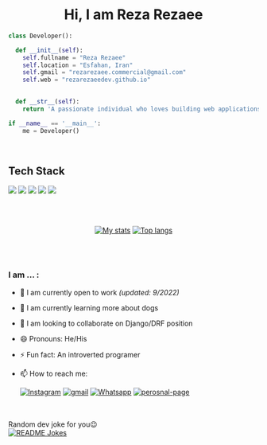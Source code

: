 <div align="center">

# Hi, I am Reza Rezaee

<div align="left">

```Python
class Developer():

  def __init__(self):
    self.fullname = "Reza Rezaee"
    self.location = "Esfahan, Iran"
    self.gmail = "rezarezaee.commercial@gmail.com"
    self.web = "rezarezaeedev.github.io"

  
  def __str__(self):
    return 'A passionate individual who loves building web applications and learnin more'

if __name__ == '__main__':
    me = Developer()

```
<br>

## Tech Stack
<img src="https://img.shields.io/badge/Python-ffd340?style=for-the-badge&logo=python&logoColor=black">
<img src="https://img.shields.io/badge/Django-103e2e?style=for-the-badge&logo=django&logoColor=white"> 
<img src="https://camo.githubusercontent.com/cbef21adebc167fac6552145a03c9e12ae03b8afd5e4f7de52379a98297de3fe/68747470733a2f2f696d672e736869656c64732e696f2f62616467652f444a414e474f2d524553542d6666313730393f7374796c653d666f722d7468652d6261646765266c6f676f3d646a616e676f266c6f676f436f6c6f723d776869746526636f6c6f723d666631373039266c6162656c436f6c6f723d67726179">  
<img src="https://img.shields.io/badge/-manjaro-333333?style=for-the-badge&logo=manjaro">   
<img src="https://img.shields.io/badge/-Git-333333?style=for-the-badge&logo=git">   
 
<div align="center">

<br><br>

[![My stats](https://github-readme-stats.vercel.app/api?username=rezarezaeedev&show_icons=true&theme=dracula&count_private=true)](https://github.com/rezarezaeedev/github-readme-stats) [![Top langs](https://github-readme-stats.vercel.app/api/top-langs/?username=rezarezaeedev&theme=dracula&count=10&layout=compact&hide=dart,md,markdown,Rich%20Text%20Format&exclude_repo=pep8ir,vuetest)](https://github.com/rezarezaeedev/github-readme-stats)
 

<br><br>
<div align="left">

### **I am ... :**

- 🔭 I am currently open to work _(updated: 9/2022)_
- 🌱 I am currently learning more about dogs
- 👯 I am looking to collaborate on Django/DRF position
- 😄 Pronouns: He/His
- ⚡ Fun fact: An introverted programer
- 📫 How to reach me: 
  
  <a href="mailto:rezarezaee.commercial@gmail.com" target="_blank"><img src="https://img.shields.io/badge/-%20Gmail-white?style=for-the-&logo=gmail&" alt="Instagram"></a> <a href="https://www.linkedin.com/in/rezarezaeedev" target="_blank"><img src="https://img.shields.io/badge/LinkedIn-%230077B5.svg?&style=flat-square&logo=linkedin&logoColor=white" alt="gmail"></a> </a>
<a href="https://wa.me/989301162905" target="_blank"><img src="https://img.shields.io/badge/Whatsapp-%231ED760.svg?&style=flat-square&logo=Whatsapp&logoColor=white" alt="Whatsapp"></a> </a>
<a href="https://rezarezaeedev.github.io" target="_blank"><img src="https://img.shields.io/badge/Personal-website-lightgrey?style=flat-square&color=chocolate" alt="perosnal-page"></a>


<br><br>
<span>Random dev joke for you😉</span><br>
<a href="https://readme-jokes.vercel.app"><img align="center" src="https://readme-jokes.vercel.app/api?borderColor=grey&theme=default&bgColor=transparency" alt="README Jokes"></a>
